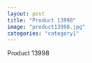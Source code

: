 ```yaml
---
layout: post
title: "Product 13998"
image: "product13998.jpg"
categories: "category1"
---
```

Product 13998
